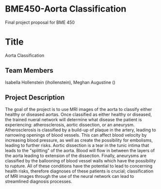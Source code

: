 # BME450-Aorta Classification
Final project proposal for BME 450

# Title
Aorta Classification

## Team Members
Isabella Hollenstein (ihollenstein), Meghan Augustine ()

## Project Description
The goal of the project is to use MRI images of the aorta to classify either healthy or diseased aortas.  Once classified as either healthy or diseased, the trained nueral network will determine what disease the patient is experiencing: atherosclerosis, aortic dissection, or an aneurysm.  Atherosclerosis is classified by a build-up of plaque in the artery, leading to narrowing openings of blood vessels.  This can affect blood velocity by increasing blood pressure, as well as create the possibility for embolisms, leading to further risks.  Aortic dissection is a tear in the tunic intima that leads to the "splitting" of the aorta.  Blood will flow in between the layers of the aorta leading to extension of the dissection.  Finally, aneurysms are classified by the ballooning of blood vessel walls which have the possibility to rupture.  All of these conditions have the potential to lead to concerning health risks, therefore diagnoses of these patients is crucial; classification of MRI images through the use of the neural network can lead to streamlined diagnosis processes. 
